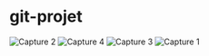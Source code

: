 # git-projet
![Capture 2](https://user-images.githubusercontent.com/114665227/193551527-30291d3e-9a69-4bbf-8c24-dc0be274abe8.PNG)
![Capture 4](https://user-images.githubusercontent.com/114665227/193551533-2ca6149a-b9d6-4613-9dda-1ff1f836b2a3.PNG)
![Capture 3](https://user-images.githubusercontent.com/114665227/193551536-40a42e85-bbf9-44ef-b410-69f87a7d4a25.PNG)
![Capture 1](https://user-images.githubusercontent.com/114665227/193551539-78b9ebba-8f3d-405a-bf64-5b3bf18c988c.PNG)
